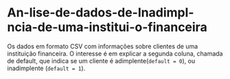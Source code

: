 # An-lise-de-dados-de-Inadimpl-ncia-de-uma-institui-o-financeira
Os dados em formato CSV com informações sobre clientes de uma instituição financeira. O interesse é em explicar a segunda coluna, chamada de default, que indica se um cliente é adimplente(`default = 0`), ou inadimplente (`default = 1`).
